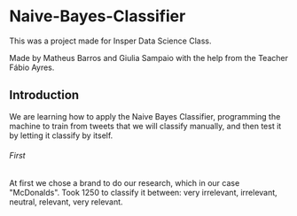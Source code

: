 # Naive-Bayes-Classifier
This was a project made for Insper Data Science Class.

Made by Matheus Barros and Giulia Sampaio with the help from the Teacher Fábio Ayres.

## Introduction
We are learning how to apply the Naive Bayes Classifier, programming the machine to train from tweets that we will classify manually, and then test it by letting it classify by itself.

###### First
At first we chose a brand to do our research, which in our case "McDonalds".
Took 1250 to classify it between: very irrelevant, irrelevant, neutral, relevant, very relevant.


